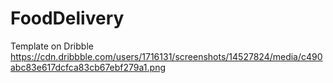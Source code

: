 # FoodDelivery
Template on Dribble https://cdn.dribbble.com/users/1716131/screenshots/14527824/media/c490abc83e617dcfca83cb67ebf279a1.png
